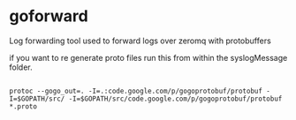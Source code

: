 goforward
=========

Log forwarding tool used to forward logs over zeromq with protobuffers

if you want to re generate proto files run this from within the syslogMessage folder.
<pre>
<code>
protoc --gogo_out=. -I=.:code.google.com/p/gogoprotobuf/protobuf -I=$GOPATH/src/ -I=$GOPATH/src/code.google.com/p/gogoprotobuf/protobuf *.proto
</code>
</pre>
